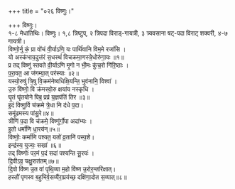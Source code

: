 +++
title = "०२६ विष्णुः।"

+++
विष्णुः।  
१-८ मेधातिथिः। विष्णुः। १,८ त्रिष्टुप्, २ त्रिपदा विराड्-गायत्री, ३ त्र्यवसाना षट्-पदा विराट् शक्वरी, ४-७ गायत्री।  
विष्णो॒र्नु कं॒ प्रा वो॑चं वी॒र्याऽणि॒ यः पार्थि॑वानि विम॒मे रजां॑सि ।  
यो अस्क॑भाय॒दुत्त॑रं स॒धस्थं॑ विचक्रमा॒णस्त्रे॒धोरु॑गा॒यः ॥१॥  
प्र तद् विष्णु॑ स्तवते वी॒र्याऽणि मृ॒गो न भी॒मः कु॑च॒रो गि॑रि॒ष्ठाः ।  
प॒रा॒वत॒ आ ज॑गम्या॒त् पर॑स्याः ॥२॥  
यस्यो॒रुषु॑ त्रि॒षु वि॒क्रम॑नेष्वधिक्षि॒यन्ति॒ भुव॑नानि॒ विश्वा॑ ।  
उ॒रु वि॑ष्णो॒ वि क्र॑मस्वो॒रु क्षया॑य नस्कृधि ।  
घृ॒तं घृ॑तयोने पिब॒ प्रप्र॑ य॒ज्ञप॑तिं तिर ॥३॥  
इ॒दं विष्णु॒र्वि च॑क्रमे त्रे॒धा नि द॑धे प॒दा।  
समू॑ढमस्य पांसु॒रे॥४॥  
त्रीणि॑ प॒दा वि च॑क्रमे॒ विष्णु॑र्गो॒पा अदा॑भ्यः ।  
इ॒तो धर्मा॑णि धा॒रय॑न्॥५॥  
विष्णोः॒ कर्मा॑णि पश्यत॒ यतो॑ व्र॒तानि॑ पस्प॒शे।  
इन्द्र॑स्य॒ युज्यः॒ सखा॑ ॥६॥  
तद् विष्णोः॑ पर॒मं प॒दं सदा॑ पश्यन्ति सू॒रयः॑ ।  
दि॒वीऽव॒ चक्षु॒रात॑तम्॥७॥  
दि॒वो वि॑ष्ण उ॒त वा॑ पृथि॒व्या म॒हो वि॑ष्ण उ॒रोर॒न्तरि॑क्षात्।  
हस्तौ॑ पृणस्व ब॒हुभि॑र्व॒सव्यै॑रा॒प्रय॑च्छ॒ दक्षि॑णा॒दोत स॒व्यात्॥८॥